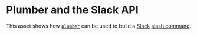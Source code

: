 # Plumber and the Slack API

This asset shows how [`plumber`](https://www.rplumber.io) can be used to build a [Slack](https://slack.com) [slash command](https://api.slack.com/slash-commands).
